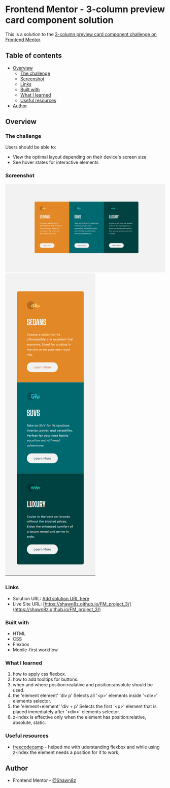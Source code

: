 # Frontend Mentor - 3-column preview card component solution

This is a solution to the [3-column preview card component challenge on Frontend Mentor](https://www.frontendmentor.io/challenges/3column-preview-card-component-pH92eAR2-). 

## Table of contents

- [Overview](#overview)
  - [The challenge](#the-challenge)
  - [Screenshot](#screenshot)
  - [Links](#links)
  - [Built with](#built-with)
  - [What I learned](#what-i-learned)
  - [Useful resources](#useful-resources)
- [Author](#author)

## Overview

### The challenge

Users should be able to:

- View the optimal layout depending on their device's screen size
- See hover states for interactive elements

### Screenshot

![](./screenshots/1440.png)
![](./screenshots/375.png)

### Links

- Solution URL: [Add solution URL here](https://your-solution-url.com)
- Live Site URL: [https://shawn8z.github.io/FM_project_3/](https://shawn8z.github.io/FM_project_3/)

### Built with

- HTML
- CSS
- Flexbox
- Mobile-first workflow

### What I learned

1. how to apply css flexbox.
2. how to add tooltips for buttons.
3. when and where position:realative and position:absolute should be used.
4. the 'element element' 'div p' Selects all '\<p\>' elements inside '\<div\>' elements selector.
5. the 'element+element' 'div + p' Selects the first '\<p\>' element that is placed immediately after '\<div\>' elements selector.
6. z-index is effective only when the element has position:relative, absolute, static.

### Useful resources

- [freecodecamp](https://www.freecodecamp.org) - helped me with uderstanding flexbox and while using z-index the element needs a position for it to work;

## Author

- Frontend Mentor - [@Shawn8z](https://www.frontendmentor.io/profile/Shawn8z)


